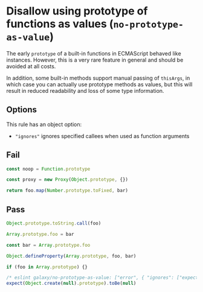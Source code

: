# Disallow using prototype of functions as values (`no-prototype-as-value`)

The early `prototype` of a built-in functions in ECMAScript behaved like instances. However, this is a very rare feature in general and should be avoided at all costs.

In addition, some built-in methods support manual passing of `thisArgs`, in which case you can actually use prototype methods as values, but this will result in reduced readability and loss of some type information.

## Options

This rule has an object option:

- `"ignores"` ignores specified callees when used as function arguments

## Fail

```js
const noop = Function.prototype
```

```js
const proxy = new Proxy(Object.prototype, {})
```

```js
return foo.map(Number.prototype.toFixed, bar)
```

## Pass

```js
Object.prototype.toString.call(foo)
```

```js
Array.prototype.foo = bar
```

```js
const bar = Array.prototype.foo
```

```js
Object.defineProperty(Array.prototype, foo, bar)
```

```js
if (foo in Array.prototype) {}
```

```js
/* eslint galaxy/no-prototype-as-value: ["error", { "ignores": ["expect"] }] */
expect(Object.create(null).prototype).toBe(null)
```
